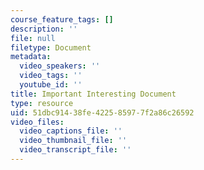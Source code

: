 ```yaml
---
course_feature_tags: []
description: ''
file: null
filetype: Document
metadata:
  video_speakers: ''
  video_tags: ''
  youtube_id: ''
title: Important Interesting Document
type: resource
uid: 51dbc914-38fe-4225-8597-7f2a86c26592
video_files:
  video_captions_file: ''
  video_thumbnail_file: ''
  video_transcript_file: ''
---
```

